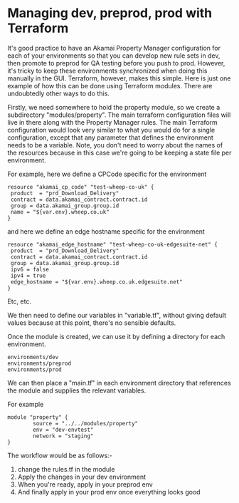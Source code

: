 # Managing dev, preprod, prod with Terraform

It's good practice to have an Akamai Property Manager configuration for each of your environments so that you can develop new rule sets in dev, then promote to preprod for QA testing before you push to prod. However, it's tricky to keep these environments synchronized when doing this manually in the GUI. Terraform, however, makes this simple. Here is just one example of how this can be done using Terraform modules. There are undoubtedly other ways to do this.

Firstly, we need somewhere to hold the property module, so we create a subdirectory "modules/property". The main terraform configuration files will live in there along with the Property Manager rules. The main Terraform configuration would look very similar to what you would do for a single configuration, except that any parameter that defines the environment needs to be a variable. Note, you don't need to worry about the names of the resources because in this case we're going to be keeping a state file per environment.

For example, here we define a CPCode specific for the environment

```
resource "akamai_cp_code" "test-wheep-co-uk" {
 product  = "prd_Download_Delivery"
 contract = data.akamai_contract.contract.id
 group = data.akamai_group.group.id
 name = "${var.env}.wheep.co.uk"
}
```

and here we define an edge hostname specific for the environment

```
resource "akamai_edge_hostname" "test-wheep-co-uk-edgesuite-net" {
 product  = "prd_Download_Delivery"
 contract = data.akamai_contract.contract.id
 group = data.akamai_group.group.id
 ipv6 = false
 ipv4 = true
 edge_hostname = "${var.env}.wheep.co.uk.edgesuite.net"
}
```

Etc, etc.

We then need to define our variables in "variable.tf", without giving default values because at this point, there's no sensible defaults.

Once the module is created, we can use it by defining a directory for each environment.

```
environments/dev
environments/preprod
environments/prod
```

We can then place a "main.tf" in each environment directory that references the module and supplies the relevant variables.

For example

```
module "property" {
        source = "../../modules/property"
        env = "dev-envtest"
        network = "staging"
}
```

The workflow would be as follows:-

1) change the rules.tf in the module
2) Apply the changes in your dev environment
3) When you're ready, apply in your preprod env
4) And finally apply in your prod env once everything looks good
